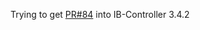 Trying to get [PR#84](https://github.com/ib-controller/ib-controller/pull/84/files) into IB-Controller 3.4.2